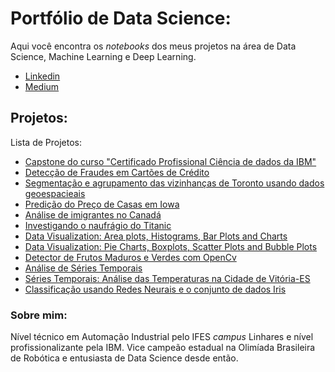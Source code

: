 # Portfólio de Data Science:

Aqui você encontra os *notebooks* dos meus projetos na área de Data Science, Machine Learning e Deep Learning. 

* [Linkedin](https://www.linkedin.com/in/marcelo-felippe-guimar%C3%A3es-de-freitas-571641175/)
* [Medium](https://medium.com/@marcelofelippe.mfg)

## Projetos: 

Lista de Projetos:
* [Capstone do curso "Certificado Profissional Ciência de dados da IBM"](https://github.com/marcelo-guimaraes/Data-Science/blob/master/TheBattleOfNeighborhoods.ipynb)
* [Detecção de Fraudes em Cartões de Crédito](http://bit.ly/2Ujct5L)
* [Segmentação e agrupamento das vizinhanças de Toronto usando dados geoespacieais](http://bit.ly/2GTgQfM)
* [Predição do Preço de Casas em Iowa](http://bit.ly/2H9WwH5)
* [Análise de imigrantes no Canadá](http://bit.ly/2Oqp4jH)
* [Investigando o naufrágio do Titanic](http://bit.ly/2TjxH2i)
* [Data Visualization: Area plots, Histograms, Bar Plots and Charts](http://bit.ly/3bdzZav)
* [Data Visualization: Pie Charts, Boxplots, Scatter Plots and Bubble Plots](http://bit.ly/2UlvsN5)
* [Detector de Frutos Maduros e Verdes com OpenCv](http://bit.ly/2GOzPYY)
* [Análise de Séries Temporais](http://bit.ly/3amKGpP)
* [Séries Temporais: Análise das Temperaturas na Cidade de Vitória-ES](http://bit.ly/3aCOQK8)
* [Classificação usando Redes Neurais e o conjunto de dados Iris](http://bit.ly/2VGKxt8)

### Sobre mim:
Nível técnico em Automação Industrial pelo IFES *campus* Linhares e nível profissionalizante pela IBM. Vice campeão estadual na Olimíada Brasileira de Robótica e entusiasta de Data Science desde então. 


